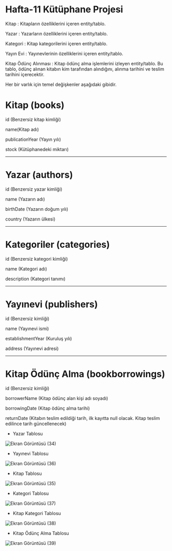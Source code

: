 # Hafta-11 Kütüphane Projesi

Kitap : Kitapların özelliklerini içeren entity/tablo.

Yazar : Yazarların özelliklerini içeren entity/tablo.

Kategori : Kitap kategorilerini içeren entity/tablo.

Yayın Evi : Yayınevlerinin özelliklerini içeren entity/tablo.

Kitap Ödünç Alınması : Kitap ödünç alma işlemlerini izleyen entity/tablo. Bu tablo, ödünç alınan kitabın kim tarafından alındığını, alınma tarihini ve teslim tarihini içerecektir.

Her bir varlık için temel değişkenler aşağıdaki gibidir.


# Kitap (books)

id (Benzersiz kitap kimliği)

name(Kitap adı)

publicationYear (Yayın yılı)

stock (Kütüphanedeki miktarı)

---

# Yazar (authors)

id (Benzersiz yazar kimliği)

name (Yazarın adı)

birthDate (Yazarın doğum yılı)

country (Yazarın ülkesi)

---

# Kategoriler (categories)

id (Benzersiz kategori kimliği)

name (Kategori adı)

description (Kategori tanımı)

---

# Yayınevi (publishers)

id (Benzersiz kimliği)

name (Yayınevi ismi)

establishmentYear (Kuruluş yılı)

address (Yayınevi adresi)

---

# Kitap Ödünç Alma (bookborrowings)


id (Benzersiz kimliği)

borrowerName (Kitap ödünç alan kişi adı soyadı)

borrowingDate (Kitap ödünç alma tarihi)

returnDate (Kitabın teslim edildiği tarih, ilk kayıtta null olacak. Kitap teslim edilince tarih güncellenecek)

* Yazar Tablosu
  
 ![Ekran Görüntüsü (34)](https://github.com/cgezginci/Hafta-11/assets/143842154/64f2c587-0146-430e-a6d1-7c0af23160e5)

* Yayınevi Tablosu

![Ekran Görüntüsü (36)](https://github.com/cgezginci/Hafta-11/assets/143842154/1baaf473-05ca-45e8-ba96-ba99d97ca9bd)

* Kitap Tablosu

![Ekran Görüntüsü (35)](https://github.com/cgezginci/Hafta-11/assets/143842154/583b5dae-0206-42ae-98fe-3b8dbb0b3368)

* Kategori Tablosu

![Ekran Görüntüsü (37)](https://github.com/cgezginci/Hafta-11/assets/143842154/e1f0c3d1-3af4-4b23-9c82-5d4abd553de7)

* Kitap Kategori Tablosu

![Ekran Görüntüsü (38)](https://github.com/cgezginci/Hafta-11/assets/143842154/c6a9e3e5-21c1-4345-8aa8-ea145b54a7c4)

* Kitap Ödünç Alma Tablosu
  
![Ekran Görüntüsü (39)](https://github.com/cgezginci/Hafta-11/assets/143842154/18335084-f775-42d5-a069-f4435c09e02e)







